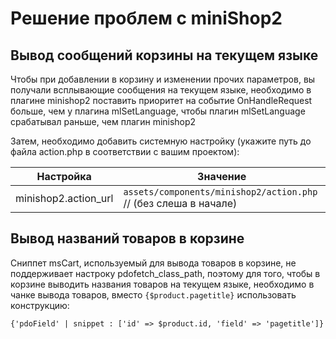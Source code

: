 # Решение проблем с miniShop2

## Вывод сообщений корзины на текущем языке

Чтобы при добавлении в корзину и изменении прочих параметров, вы получали всплывающие сообщения на текущем языке,
необходимо в плагине minishop2 поставить приоритет на событие OnHandleRequest больше, чем у плагина mlSetLanguage, чтобы
плагин mlSetLanguage срабатывал раньше, чем плагин minishop2

Затем, необходимо добавить системную настройку (укажите путь до файла action.php в соответствии с вашим проектом):

| Настройка            | Значение                                                          |
| -------------------- | ----------------------------------------------------------------- |
| minishop2.action_url | `assets/components/minishop2/action.php`  // (без слеша в начале) |

## Вывод названий товаров в корзине

Сниппет msCart, используемый для вывода товаров в корзине, не поддерживает настроку pdofetch_class_path, поэтому для того, чтобы в корзине выводить названия товаров на текущем языке, необходимо в чанке вывода товаров, вместо `{$product.pagetitle}`
использовать конструкцию:

```fenom
{'pdoField' | snippet : ['id' => $product.id, 'field' => 'pagetitle']}
```
